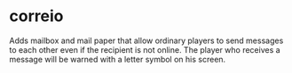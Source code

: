 # correio
Adds mailbox and mail paper that allow ordinary players to send messages to each other even if the recipient is not online. The player who receives a message will be warned with a letter symbol on his screen.
